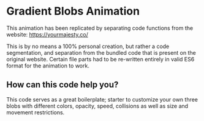 # Gradient Blobs Animation

This animation has been replicated by separating code functions from the website: 
https://yourmajesty.co/

This is by no means a 100% personal creation, but rather a code segmentation, and separation from the bundled code that is present on the original website. 
Certain file parts had to be re-written entirely in valid ES6 format for the animation to work. 

## How can this code help you? 

This code serves as a great boilerplate; starter to customize your own three blobs with different colors, opacity, speed, collisions as well as size and movement restrictions. 
